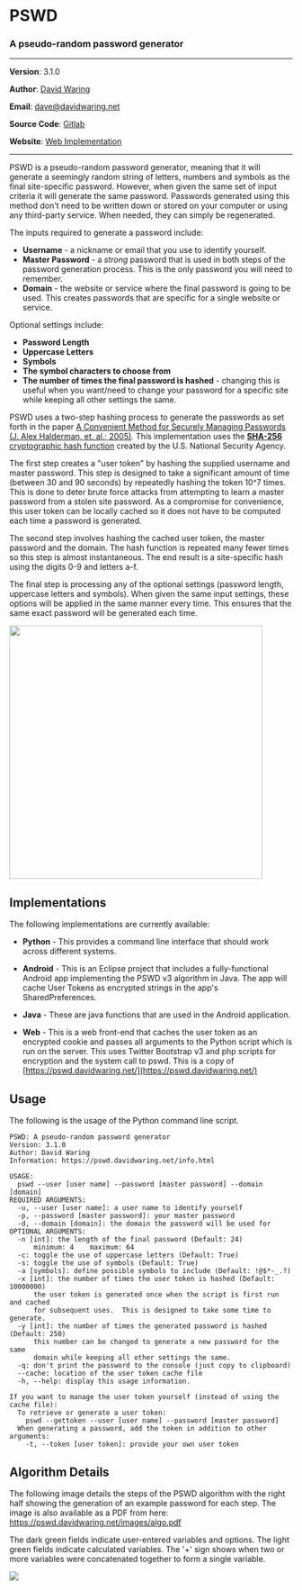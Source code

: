 # PSWD
### A pseudo-random password generator
---
**Version**: 3.1.0

**Author**: [David Waring](http://www.davidwaring.net/)

**Email**: [dave@davidwaring.net](mailto:dave@davidwaring.net)

**Source Code**: [Gitlab](https://gitlab.davidwaring.net/dave/pswd/tree/master)

**Website**: [Web Implementation](https://pswd.davidwaring.net/)

---

PSWD is a pseudo-random password generator, meaning that it will generate a seemingly
random string of letters, numbers and symbols as the final site-specific password.  However,
when given the same set of input criteria it will generate the same password.  Passwords
generated using this method don't need to be written down or stored on your
computer or using any third-party service.  When needed, they can simply be regenerated.

The inputs required to generate a password include:

* **Username** - a nickname or email that you use to identify yourself.
* **Master Password** - a *strong* password that is used in both steps of the password
generation process.  This is the only password you will need to remember.
* **Domain** - the website or service where the final password is going to be
used.  This creates passwords that are specific for a single website or service.

Optional settings include:

* **Password Length**
* **Uppercase Letters**
* **Symbols**
* **The symbol characters to choose from**
* **The number of times the final password is hashed** - changing this is useful when
you want/need to change your password for a specific site while keeping all other
settings the same.

PSWD uses a two-step hashing process to generate the passwords as set forth in the
paper [A Convenient Method for Securely Managing Passwords (J. Alex Halderman, et.
al.; 2005)](https://jhalderm.com/pub/papers/password-www05.pdf).  This implementation
uses the **[SHA-256](http://en.wikipedia.org/wiki/SHA-2)** [cryptographic hash
function](http://en.wikipedia.org/wiki/Cryptographic_hash_function)
created by the U.S. National Security Agency.

The first step creates a "user token" by hashing the supplied username
and master password.  This step is designed to take a significant
amount of time (between 30 and 90 seconds) by repeatedly hashing
the token 10^7 times.  This is done to deter brute force attacks from
attempting to learn a master password from a stolen site password.  As
a compromise for convenience, this user token can be locally cached
so it does not have to be computed each time a password is generated.

The second step involves hashing the cached user token, the master
password and the domain.  The hash function is repeated many fewer
times so this step is almost instantaneous.  The end result is
a site-specific hash using the digits 0-9 and letters a-f.

The final step is processing any of the optional settings (password
length, uppercase letters and symbols).  When given the same input
settings, these options will be applied in the same manner every time.
This ensures that the same exact password will be generated each
time.

<img src="https://pswd.davidwaring.net/images/general.png" width="450px">




## Implementations

The following implementations are currently available:

* **Python** - This provides a command line interface that should
work across different systems.

* **Android** - This is an Eclipse project that includes a fully-functional
Android app implementing the PSWD v3 algorithm in Java.  The app will
cache User Tokens as encrypted strings in the app's SharedPreferences.

* **Java** - These are java functions that are used in the Android
application.

* **Web** - This is a web front-end that caches the user token
as an encrypted cookie and passes all arguments to the Python
script which is run on the server.  This uses Twitter Bootstrap v3
and php scripts for encryption and the system call to pswd.  This
is  a copy of [https://pswd.davidwaring.net/](https://pswd.davidwaring.net/)


## Usage
The following is the usage of the Python command line script.
```
PSWD: A pseudo-random password generator
Version: 3.1.0
Author: David Waring
Information: https://pswd.davidwaring.net/info.html

USAGE:
  pswd --user [user name] --password [master password] --domain [domain]
REQUIRED ARGUMENTS:
  -u, --user [user name]: a user name to identify yourself
  -p, --password [master password]: your master password
  -d, --domain [domain]: the domain the password will be used for
OPTIONAL ARGUMENTS:
  -n [int]: the length of the final password (Default: 24)
      minimum: 4    maximum: 64
  -c: toggle the use of uppercase letters (Default: True)
  -s: toggle the use of symbols (Default: True)
  -a [symbols]: define possible symbols to include (Default: !@$*-_.?)
  -x [int]: the number of times the user token is hashed (Default: 10000000)
      the user token is generated once when the script is first run and cached
      for subsequent uses.  This is designed to take some time to generate.
  -y [int]: the number of times the generated password is hashed (Default: 250)
      this number can be changed to generate a new password for the same
      domain while keeping all other settings the same.
  -q: don't print the password to the console (just copy to clipboard)
  --cache: location of the user token cache file
  -h, --help: display this usage information.

If you want to manage the user token yourself (instead of using the cache file):
  To retrieve or generate a user token:
    pswd --gettoken --user [user name] --password [master password]
  When generating a password, add the token in addition to other arguments:
    -t, --token [user token]: provide your own user token
```


## Algorithm Details
The following image details the steps of the PSWD algorithm with the right half
showing the generation of an example password for each step.  The image is
also available as a PDF from here: https://pswd.davidwaring.net/images/algo.pdf

The dark green fields indicate user-entered variables and options.  The light
green fields indicate calculated variables.  The '+' sign shows when
two or more variables were concatenated together to form a single variable.

<img src="https://pswd.davidwaring.net/images/algo.png" />
